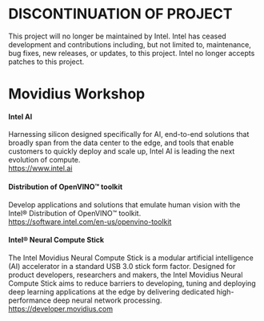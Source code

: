 # DISCONTINUATION OF PROJECT #
This project will no longer be maintained by Intel.
Intel has ceased development and contributions including, but not limited to, maintenance, bug fixes, new releases, or updates, to this project.
Intel no longer accepts patches to this project.
# Movidius Workshop

#### Intel AI
Harnessing silicon designed specifically for AI, end-to-end solutions that broadly span from the data center to the edge, and tools that enable customers to quickly deploy and scale up, Intel AI is leading the next evolution of compute.  
https://www.intel.ai

#### Distribution of OpenVINO™ toolkit
Develop applications and solutions that emulate human vision with the Intel® Distribution of OpenVINO™ toolkit.  
https://software.intel.com/en-us/openvino-toolkit

#### Intel® Neural Compute Stick
The Intel Movidius Neural Compute Stick is a modular artificial intelligence (AI) accelerator in a standard USB 3.0 stick form factor. Designed for product developers, researchers and makers, the Intel Movidius Neural Compute Stick aims to reduce barriers to developing, tuning and deploying deep learning applications at the edge by delivering dedicated high-performance deep neural network processing.  
https://developer.movidius.com
